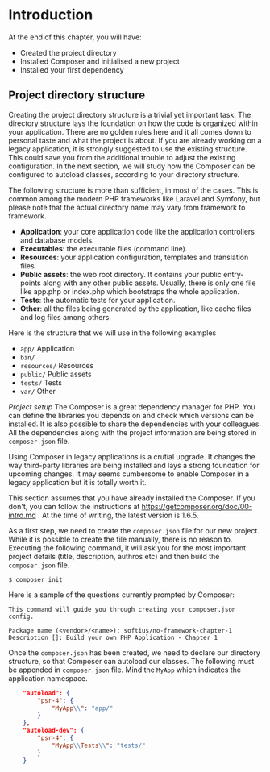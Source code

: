 # Introduction

At the end of this chapter, you will have:
* Created the project directory
* Installed Composer and initialised a new project
* Installed your first dependency

## Project directory structure
Creating the project directory structure is a trivial yet important task. The directory structure lays the foundation on how the code is organized within your application. There are no golden rules here and it all comes down to personal taste and what the project is about. If you are already working on a legacy application, it is strongly suggested to use the existing structure. This could save you from the additional trouble to adjust the existing configuration. In the next section, we will study how the Composer can be configured to autoload classes, according to your directory structure.

The following structure is more than sufficient, in most of the cases. This is common among the modern PHP frameworks like Laravel and Symfony, but please note that the actual directory name may vary from framework to framework. 

* **Application**: your core application code like the application controllers and database models.
* **Executables**: the executable files (command line).
* **Resources**: your application configuration, templates and translation files.
* **Public assets**: the web root directory. It contains your public entry-points along with any other public assets. Usually, there is only one file like app.php or index.php which bootstraps the whole application.
* **Tests**: the automatic tests for your application.
* **Other**: all the files being generated by the application, like cache files and log files among others.

Here is the structure that we will use in the following examples
* `app/` Application
* `bin/`
* `resources/` Resources
* `public/` Public assets
* `tests/` Tests
* `var/` Other

*Project setup*
The Composer is a great dependency manager for PHP. You can define the libraries you depends on and check which versions can be installed. It is also possible to share the dependencies with your colleagues. All the dependencies along with the project information are being stored in `composer.json` file.

Using Composer in legacy applications is a crutial upgrade. It changes the way third-party libraries are being installed and lays a strong foundation for upcoming changes. It may seems cumbersome to enable Composer in a legacy application but it is totally worth it.

This section assumes that you have already installed the Composer. If you don't, you can follow the instructions at https://getcomposer.org/doc/00-intro.md . At the time of writing, the latest version is 1.6.5.

As a first step, we need to create the `composer.json` file for our new project. While it is possible to create the file manually, there is no reason to. Executing the following command, it will ask you for the most important project details (title, description, authros etc) and then build the `composer.json` file.

```
$ composer init
```

Here is a sample of the questions currently prompted by Composer:

```
This command will guide you through creating your composer.json config.

Package name (<vendor>/<name>): softius/no-framework-chapter-1
Description []: Build your own PHP Application - Chapter 1
```

Once the `composer.json` has been created, we need to declare our directory structure, so that Composer can autoload our classes. The following must be appended in `composer.json` file. Mind the `MyApp` which indicates the application namespace.

``` json
    "autoload": {
        "psr-4": {
            "MyApp\\": "app/"
        }
    },
    "autoload-dev": {
        "psr-4": {
            "MyApp\\Tests\\": "tests/"
        }
    }
```